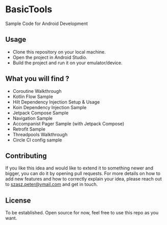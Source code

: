 # BasicTools
Sample Code for Android Development

## Usage
- Clone this repository on your local machine. 
- Open the project in Android Studio. 
- Build the project and run it on your emulator/device.

## What you will find ?
- Coroutine Walkthrough
- Kotlin Flow Sample
- Hilt Dependency Injection Setup & Usage
- Koin Dependency Injection Sample
- Jetpack Compose Sample
- Navigation Sample
- Accompanist Pager Sample (with Jetpack Compose)
- Retrofit Sample
- Threadpools Walkthrough
- Circle CI config sample

## Contributing
If you like this idea and would like to extend it to something newer and bigger, you can do it by opening pull requests. For more details on how to add new 
features and how to correctly explain your idea, please reach out to szasz.peter@ymail.com and get in touch.

## License
To be established. Open source for now, feel free to use this repo as you want.
